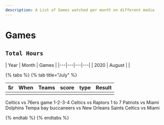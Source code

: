 ```yaml
---
description: A List of Games watched per month on different media
---
```

# Games

## `Total Hours` 
| Year  | Month | Games |
|---|---|---|---|
| 2020  | August |   |

{% tabs %}
{% tab title="July" %}

| **Sr**  | **When** |   **Teams** | **score** | **type** |  **Result** |
|---|---|---|---|---|---|
|||||||
Celtics vs 76ers game 1-2-3-4
Celtics vs Raptors 1 to 7
Patriots vs Miami Dolphins 
Tempa bay buccaneers vs New Orleans Saints
Celtics vs Miami


{% endtab %}
{% endtabs %}

